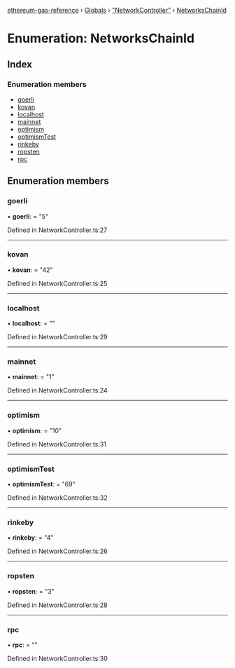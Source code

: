 [ethereum-gas-reference](../README.md) › [Globals](../globals.md) › ["NetworkController"](../modules/_networkcontroller_.md) › [NetworksChainId](_networkcontroller_.networkschainid.md)

# Enumeration: NetworksChainId

## Index

### Enumeration members

* [goerli](_networkcontroller_.networkschainid.md#goerli)
* [kovan](_networkcontroller_.networkschainid.md#kovan)
* [localhost](_networkcontroller_.networkschainid.md#localhost)
* [mainnet](_networkcontroller_.networkschainid.md#mainnet)
* [optimism](_networkcontroller_.networkschainid.md#optimism)
* [optimismTest](_networkcontroller_.networkschainid.md#optimismtest)
* [rinkeby](_networkcontroller_.networkschainid.md#rinkeby)
* [ropsten](_networkcontroller_.networkschainid.md#ropsten)
* [rpc](_networkcontroller_.networkschainid.md#rpc)

## Enumeration members

###  goerli

• **goerli**: = "5"

Defined in NetworkController.ts:27

___

###  kovan

• **kovan**: = "42"

Defined in NetworkController.ts:25

___

###  localhost

• **localhost**: = ""

Defined in NetworkController.ts:29

___

###  mainnet

• **mainnet**: = "1"

Defined in NetworkController.ts:24

___

###  optimism

• **optimism**: = "10"

Defined in NetworkController.ts:31

___

###  optimismTest

• **optimismTest**: = "69"

Defined in NetworkController.ts:32

___

###  rinkeby

• **rinkeby**: = "4"

Defined in NetworkController.ts:26

___

###  ropsten

• **ropsten**: = "3"

Defined in NetworkController.ts:28

___

###  rpc

• **rpc**: = ""

Defined in NetworkController.ts:30
